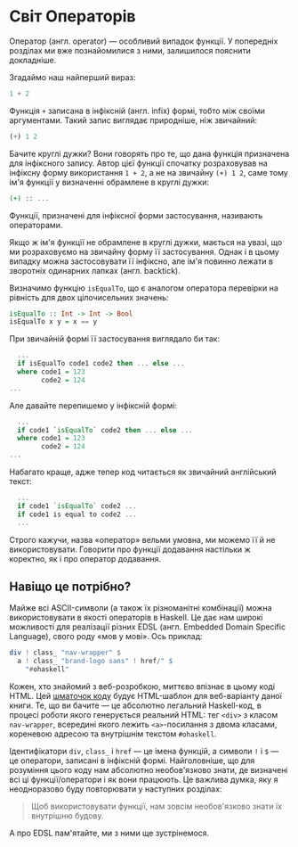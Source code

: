 # Світ Операторів

Оператор (англ. operator) &mdash; особливий випадок функції. У попередніх розділах ми вже познайомилися з ними, залишилося пояснити докладніше.

Згадаймо наш найперший вираз:

```haskell
1 + 2
```

Функція `+` записана в інфіксній (англ. infix) формі, тобто між своїми аргументами. Такий запис виглядає природніше, ніж звичайний:

```haskell
(+) 1 2
```

Бачите круглі дужки? Вони говорять про те, що дана функція призначена для інфіксного запису. Автор цієї функції спочатку розраховував на інфіксну форму використання `1 + 2`, а не на звичайну `(+) 1 2`, саме тому ім'я функції у визначенні обрамлене в круглі дужки:

```haskell
(+) :: ...
```

Функції, призначені для інфіксної форми застосування, називають операторами.

Якщо ж ім'я функції не обрамлене в круглі дужки, мається на увазі, що ми розраховуємо на звичайну форму її застосування. Однак і в цьому випадку можна застосовувати її інфіксно, але ім'я повинно лежати в зворотніх одинарних лапках (англ. backtick).

Визначимо функцію `isEqualTo`, що є аналогом оператора перевірки на рівність для двох цілочисельних значень:

```haskell
isEqualTo :: Int -> Int -> Bool
isEqualTo x y = x == y
```

При звичайній формі її застосування виглядало би так:

```haskell
  ...
  if isEqualTo code1 code2 then ... else ...
  where code1 = 123
        code2 = 124
...
```

Але давайте перепишемо у інфіксній формі:

```haskell
  ...
  if code1 `isEqualTo` code2 then ... else ...
  where code1 = 123
        code2 = 124
...
```

Набагато краще, адже тепер код читається як звичайний англійський текст:

```haskell
  ...
  if code1 `isEqualTo` code2 ...
  if code1 is equal to code2 ...
  ...
```

Строго кажучи, назва &laquo;оператор&raquo; вельми умовна, ми можемо її й не використовувати. Говорити про функції додавання настільки ж коректно, як і про оператор додавання.

## Навіщо це потрібно?

Майже всі ASCII-символи (а також їх різноманітні комбінації) можна використовувати в якості операторів в Haskell. Це дає нам широкі можливості для реалізації різних EDSL (англ. Embedded Domain Specific Language), свого роду &laquo;мов у мові&raquo;. Ось приклад:

```haskell
div ! class_ "nav-wrapper" $
  a ! class_ "brand-logo sans" ! href/" $
    "#ohaskell"
```

Кожен, хто знайомий з веб-розробкою, миттєво впізнає в цьому коді HTML. Цей [шматочок коду](https://github.com/Abbath/ohaskell.guide/blob/master/src/CreateHtmlTemplates.hs#L56) будує HTML-шаблон для веб-варіанту даної книги. Те, що ви бачите &mdash; це абсолютно легальний Haskell-код, в процесі роботи якого генерується реальний HTML: тег `<div>` з класом `nav-wrapper`, всередині якого лежить `<a>`-посилання з двома класами, кореневою адресою та внутрішнім текстом `#ohaskell`.

Ідентифікатори `div`, `class_` і `href` &mdash; це імена функцій, а символи `!` і `$` &mdash; це оператори, записані в інфіксній формі. Найголовніше, що для розуміння цього коду нам абсолютно необов'язково знати, де визначені всі ці функції/оператори і як вони працюють. Це важлива думка, яку я неодноразово буду повторювати у наступних розділах:

> Щоб використовувати функції, нам зовсім необов'язково знати їх внутрішню будову.

А про EDSL пам'ятайте, ми з ними ще зустрінемося.
